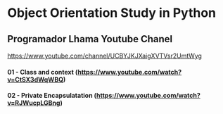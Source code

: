 # Object Orientation Study in Python

## Programador Lhama Youtube Chanel 

https://www.youtube.com/channel/UCBYJKJXaigXVTVsr2UmtWyg

#### 01 - Class and context (https://www.youtube.com/watch?v=CtSX3dWqWBQ)

#### 02 - Private Encapsulatation (https://www.youtube.com/watch?v=RJWucpLGBng)